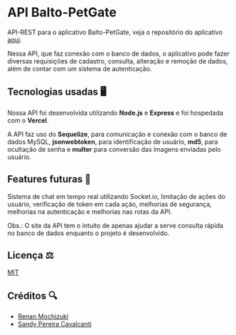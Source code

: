 # API Balto-PetGate

API-REST para o aplicativo Balto-PetGate, veja o repositório do aplicativo [aqui](https://github.com/sandycavalcanti/BaltoPetGate).

Nessa API, que faz conexão com o banco de dados, o aplicativo pode fazer diversas requisições de cadastro, consulta, alteração e remoção de dados, além de contar com um sistema de autenticação.

## Tecnologias usadas 🖥️

Nossa API foi desenvolvida utilizando **Node.js** e **Express** e foi hospedada com o **Vercel**. 

A API faz uso do **Sequelize**, para comunicação e conexão com o banco de dados MySQL, **jsonwebtoken**, para identificação de usuário, **md5**, para ocultação de senha e **multer** para conversão das imagens enviadas pelo usuário.

## Features futuras 🔨

Sistema de chat em tempo real utilizando Socket.io, limitação de ações do usuário, verificação de token em cada ação, melhorias de segurança, melhorias na autenticação e melhorias nas rotas da API.

Obs.: O site da API tem o intuito de apenas ajudar a serve consulta rápida no banco de dados enquanto o projeto é desenvolvido.

## Licença ⚖️

[MIT](LICENSE)

## Créditos 🔍

- [Renan Mochizuki](https://github.com/Renan-Mochizuki)
- [Sandy Pereira Cavalcanti](https://github.com/sandycavalcanti)
